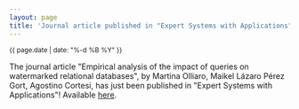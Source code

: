 ```yaml
---
layout: page
title: 'Journal article published in "Expert Systems with Applications"!'
---
```


<small>{{ page.date | date: "%-d %B %Y" }}</small>

The journal article "Empirical analysis of the impact of queries on watermarked relational databases", by Martina Olliaro, Maikel Lázaro Pérez Gort, Agostino Cortesi, has just been published in "Expert Systems with Applications"! Available [here](https://doi.org/10.1016/j.eswa.2022.117491).

